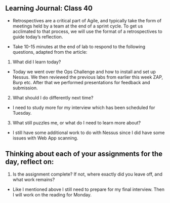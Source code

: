 ## Learning Journal: Class 40

- Retrospectives are a critical part of Agile, and typically take the form of meetings held by a team at the end of a sprint cycle. To get us acclimated to that process, we will use the format of a retrospectives to guide today’s reflection.

- Take 10-15 minutes at the end of lab to respond to the following questions, adapted from the article:

1. What did I learn today?

- Today we went over the Ops Challenge and how to install and set up Nessus. We then reviewed the previous labs from earlier this week ZAP, Burp etc. After that we performed presentations for feedback and submission.

2. What should I do differently next time?

- I need to study more for my interview which has been scheduled for Tuesday.

3. What still puzzles me, or what do I need to learn more about?

- I still have some additional work to do with Nessus since I did have some issues with Web App scanning.

## Thinking about each of your assignments for the day, reflect on:

1. Is the assignment complete? If not, where exactly did you leave off, and what work remains?

- Like I mentioned above I still need to prepare for my final interview. Then I will work on the reading for Monday.
